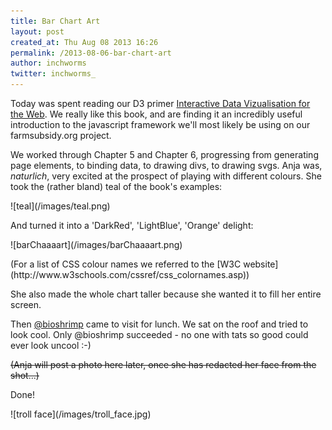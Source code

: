 ```yaml
---
title: Bar Chart Art
layout: post
created_at: Thu Aug 08 2013 16:26
permalink: /2013-08-06-bar-chart-art
author: inchworms
twitter: inchworms_
---
```


Today was spent reading our D3 primer [Interactive Data Vizualisation for the Web](http://shop.oreilly.com/product/0636920026938.do). We really like this book, and are finding it an incredibly useful introduction to the javascript framework we'll most likely be using on our farmsubsidy.org project.

We worked through Chapter 5 and Chapter 6, progressing from generating page elements, to binding data, to drawing divs, to drawing svgs. Anja was, *naturlich*, very excited at the prospect of playing with different colours. She took the (rather bland) teal of the book's examples:
<p></p>
![teal](/images/teal.png)
<p></p>
And turned it into a 'DarkRed', 'LightBlue', 'Orange' delight:
<p></p>
![barChaaaart](/images/barChaaaart.png)
<p></p>
(For a list of CSS colour names we referred to the [W3C website](http://www.w3schools.com/cssref/css_colornames.asp))

She also made the whole chart taller because she wanted it to fill her entire screen. 

Then [@bioshrimp](https://twitter.com/bioshrimp) came to visit for lunch. We sat on the roof and tried to look cool. Only @bioshrimp succeeded - no one with tats so good could ever look uncool :-) 
<p></p>
<p style="text-decoration:line-through;">(Anja will post a photo here later, once she has redacted her face from the shot...)</p>Done!
<p></p>
![troll face](/images/troll_face.jpg)
